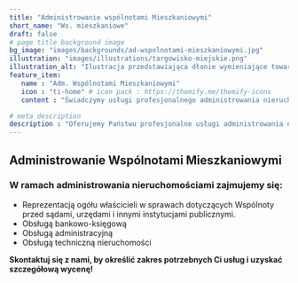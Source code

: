 ```yaml
---
title: "Administrowanie wspólnotami Mieszkaniowymi"
short_name: "Ws. mieszkaniowe"
draft: false
# page title background image
bg_image: "images/backgrounds/ad-wspolnotami-mieszkaniowymi.jpg"
illustration: "images/illustrations/targowisko-miejskie.png"
illustration_alt: "Ilustracja przedstawiająca dłonie wymieniające towary na pieniądze"
feature_item:
   name : "Adm. Wspólnotami Mieszkaniowymi"
   icon : "ti-home" # icon pack : https://themify.me/themify-icons
   content : "Świadczymy usługi profesjonalnego administrowania nieruchomościami."

# meta description
description : "Oferujemy Państwu profesjonalne usługi administrowania nieruchomościami. Administrację zawsze prowadzimy w oparciu o najnowsze przepisy zawarte w "Ustawie o własności lokali", "Ustawie o gospodarce nieruchomościami", "Kodeksie cywilnym", "Prawie budowlanym" i innych aktach prawnych."
---
```


## Administrowanie Wspólnotami Mieszkaniowymi ##


### W ramach administrowania nieruchomościami zajmujemy się:
* Reprezentacją ogółu właścicieli w sprawach dotyczących Wspólnoty przed sądami, urzędami i innymi instytucjami publicznymi.
* Obsługą bankowo-księgową
* Obsługą administracyjną
* Obsługą techniczną nieruchomości

**Skontaktuj się z nami, by określić zakres potrzebnych Ci usług i uzyskać szczegółową wycenę!**

